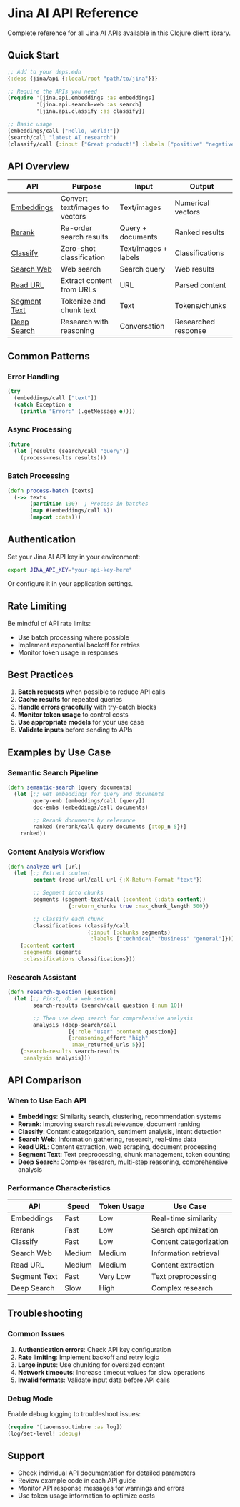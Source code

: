 # Jina AI API Reference

Complete reference for all Jina AI APIs available in this Clojure client library.

## Quick Start

```clojure
;; Add to your deps.edn
{:deps {jina/api {:local/root "path/to/jina"}}}

;; Require the APIs you need
(require '[jina.api.embeddings :as embeddings]
         '[jina.api.search-web :as search]
         '[jina.api.classify :as classify])

;; Basic usage
(embeddings/call ["Hello, world!"])
(search/call "latest AI research")
(classify/call {:input ["Great product!"] :labels ["positive" "negative"]})
```

## API Overview

| API                             | Purpose                        | Input                | Output              |
|---------------------------------|--------------------------------|----------------------|---------------------|
| [Embeddings](embeddings.md)     | Convert text/images to vectors | Text/images          | Numerical vectors   |
| [Rerank](rerank.md)             | Re-order search results        | Query + documents    | Ranked results      |
| [Classify](classify.md)         | Zero-shot classification       | Text/images + labels | Classifications     |
| [Search Web](search-web.md)     | Web search                     | Search query         | Web results         |
| [Read URL](read-url.md)         | Extract content from URLs      | URL                  | Parsed content      |
| [Segment Text](segment-text.md) | Tokenize and chunk text        | Text                 | Tokens/chunks       |
| [Deep Search](deep-search.md)   | Research with reasoning        | Conversation         | Researched response |

## Common Patterns

### Error Handling

```clojure
(try
  (embeddings/call ["text"])
  (catch Exception e
    (println "Error:" (.getMessage e))))
```

### Async Processing

```clojure
(future
  (let [results (search/call "query")]
    (process-results results)))
```

### Batch Processing

```clojure
(defn process-batch [texts]
  (->> texts
       (partition 100)  ; Process in batches
       (map #(embeddings/call %))
       (mapcat :data)))
```

## Authentication

Set your Jina AI API key in your environment:

```bash
export JINA_API_KEY="your-api-key-here"
```

Or configure it in your application settings.

## Rate Limiting

Be mindful of API rate limits:
- Use batch processing where possible
- Implement exponential backoff for retries
- Monitor token usage in responses

## Best Practices

1. **Batch requests** when possible to reduce API calls
2. **Cache results** for repeated queries
3. **Handle errors gracefully** with try-catch blocks
4. **Monitor token usage** to control costs
5. **Use appropriate models** for your use case
6. **Validate inputs** before sending to APIs

## Examples by Use Case

### Semantic Search Pipeline

```clojure
(defn semantic-search [query documents]
  (let [;; Get embeddings for query and documents
        query-emb (embeddings/call [query])
        doc-embs (embeddings/call documents)

        ;; Rerank documents by relevance
        ranked (rerank/call query documents {:top_n 5})]
    ranked))
```

### Content Analysis Workflow

```clojure
(defn analyze-url [url]
  (let [;; Extract content
        content (read-url/call url {:X-Return-Format "text"})

        ;; Segment into chunks
        segments (segment-text/call (:content (:data content))
                   {:return_chunks true :max_chunk_length 500})

        ;; Classify each chunk
        classifications (classify/call
                         {:input (:chunks segments)
                          :labels ["technical" "business" "general"]})]
    {:content content
     :segments segments
     :classifications classifications}))
```

### Research Assistant

```clojure
(defn research-question [question]
  (let [;; First, do a web search
        search-results (search/call question {:num 10})

        ;; Then use deep search for comprehensive analysis
        analysis (deep-search/call
                   [{:role "user" :content question}]
                   {:reasoning_effort "high"
                    :max_returned_urls 5})]
    {:search-results search-results
     :analysis analysis}))
```

## API Comparison

### When to Use Each API

- **Embeddings**: Similarity search, clustering, recommendation systems
- **Rerank**: Improving search result relevance, document ranking
- **Classify**: Content categorization, sentiment analysis, intent detection
- **Search Web**: Information gathering, research, real-time data
- **Read URL**: Content extraction, web scraping, document processing
- **Segment Text**: Text preprocessing, chunk management, token counting
- **Deep Search**: Complex research, multi-step reasoning, comprehensive analysis

### Performance Characteristics

| API          | Speed  | Token Usage | Use Case               |
|--------------|--------|-------------|------------------------|
| Embeddings   | Fast   | Low         | Real-time similarity   |
| Rerank       | Fast   | Low         | Search optimization    |
| Classify     | Fast   | Low         | Content categorization |
| Search Web   | Medium | Medium      | Information retrieval  |
| Read URL     | Medium | Medium      | Content extraction     |
| Segment Text | Fast   | Very Low    | Text preprocessing     |
| Deep Search  | Slow   | High        | Complex research       |

## Troubleshooting

### Common Issues

1. **Authentication errors**: Check API key configuration
2. **Rate limiting**: Implement backoff and retry logic
3. **Large inputs**: Use chunking for oversized content
4. **Network timeouts**: Increase timeout values for slow operations
5. **Invalid formats**: Validate input data before API calls

### Debug Mode

Enable debug logging to troubleshoot issues:

```clojure
(require '[taoensso.timbre :as log])
(log/set-level! :debug)
```

## Support

- Check individual API documentation for detailed parameters
- Review example code in each API guide
- Monitor API response messages for warnings and errors
- Use token usage information to optimize costs
